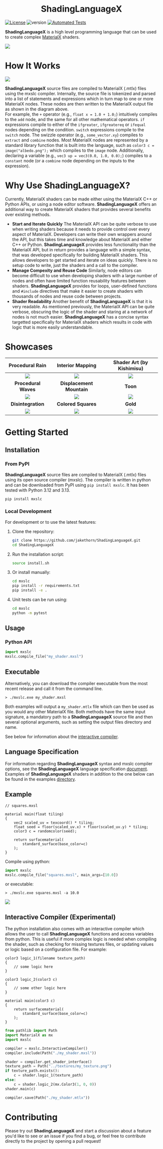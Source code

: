 
<h1 align="center">ShadingLanguageX</h1>

[![License](https://img.shields.io/badge/License-Apache%202.0-blue.svg)](https://github.com/jakethorn/ShadingLanguageX/blob/main/LICENSE)
![version](https://img.shields.io/badge/version-0.5.3_beta-blue)
[![Automated Tests](https://github.com/jakethorn/ShadingLanguageX/actions/workflows/automated-tests.yml/badge.svg)](https://github.com/jakethorn/ShadingLanguageX/actions/workflows/automated-tests.yml)

__ShadingLanguageX__ is a high level programming language that can be used to create complex [MaterialX](https://materialx.org/) shaders.  
  
![](examples/screenshots/readme_example.png)


# How It Works
![](examples/screenshots/howitworks.jpg)  

__ShadingLanguageX__ source files are compiled to MaterialX (.mtlx) files using the mxslc compiler. Internally, the source file is tokenized and parsed into a list of statements and expressions which in turn map to one or more MaterialX nodes. These nodes are then written to the MaterialX output file as shown in the diagram above.  
For example, the `+` operator (e.g., `float x = 1.0 + 1.0;`) intuitively compiles to the `add` node, and the same for all other mathematical operators. `if` expressions compile to either of the `ifgreater`, `ifgreatereq` or `ifequal` nodes depending on the condition. `switch` expressions compile to the `switch` node. The swizzle operator (e.g., `some_vector.xy`) compiles to `extract` and `combine` nodes. Most MaterialX nodes are represented by a standard library function that is built into the language, such as `color3 c = image("albedo.png");` which compiles to the `image` node. Additionally, declaring a variable (e.g., `vec3 up = vec3(0.0, 1.0, 0.0);`) compiles to a `constant` node (or a `combine` node depending on the inputs to the expression).  


# Why Use ShadingLanguageX?

Currently, MaterialX shaders can be made either using the MaterialX C++ or Python APIs, or using a node editor software. __ShadingLanguageX__ offers an additional way to create MaterialX shaders that provides several benefits over existing methods.
* __Start and Iterate Quickly__ The MaterialX API can be quite verbose to use when writing shaders because it needs to provide control over every aspect of MaterialX. Developers can write their own wrappers around the API, but this takes time and knowledge about MaterialX and either C++ or Python. __ShadingLanguageX__ provides less functionality than the MaterialX API, but in return provides a language with a simple syntax, that was developed specifically for building MaterialX shaders. This allows developers to get started and iterate on ideas quickly. There is no setup code to write, just the shaders and a call to the compiler.
* __Manage Compexity and Reuse Code__ Similarly, node editors can become difficult to use when developing shaders with a large number of nodes and often have limited function reusability features between shaders. __ShadingLanguageX__ provides for loops, user-defined functions and `#include` directives that make it easier to create shaders with thousands of nodes and reuse code between projects.
* __Shader Readability__ Another benefit of __ShadingLanguageX__ is that it is very readable. As mentioned previously, the MaterialX API can be quite verbose, obscuring the logic of the shader and staring at a network of nodes is not much easier.  __ShadingLanguageX__ has a concise syntax targetted specifically for MaterialX shaders which results in code with logic that is more easily understandable.


# Showcases
|               Procedural Rain               |               Interior Mapping                |        Shader Art (by Kishimisu)        |
|:-------------------------------------------:|:---------------------------------------------:|:---------------------------------------:|
|     ![](examples/screenshots/rain.png)      | ![](examples/screenshots/interiormapping.png) | ![](examples/screenshots/shaderart.png) |
|            __Procedural Waves__             |           __Displacement Mountain__           |                __Toon__                 |
|     ![](examples/screenshots/waves.png)     |    ![](examples/screenshots/mountain.png)     |   ![](examples/screenshots/toon.png)    |
|             __Disintegration__              |              __Colored Squares__              |                __Gold__                 |
| ![](examples/screenshots/disintergrate.png) |     ![](examples/screenshots/squares.png)     |   ![](examples/screenshots/gold.png)    |


# Getting Started

## Installation

### From PyPI
__ShadingLanguageX__ source files are compiled to MaterialX (.mtlx) files using its open source compiler (mxslc). The compiler is written in python and can be downloaded from PyPI using `pip install mxslc`. It has been tested with Python 3.12 and 3.13.

```bash
pip install mxslc
```

### Local Development

For development or to use the latest features:

1. Clone the repository:
   ```bash
   git clone https://github.com/jakethorn/ShadingLanguageX.git
   cd ShadingLanguageX
   ```

2. Run the installation script:
   
   ```bash
   source install.sh
   ```

3. Or install manually:
   ```bash
   cd mxslc
   pip install -r requirements.txt
   pip install -e .
   ```

4. Unit tests can be run using:
   ```bash
   cd mxslc
   python -m pytest
   ```

## Usage

### Python API

```python
import mxslc
mxslc.compile_file("my_shader.mxsl")
```

## Executable
Alternatively, you can download the compiler executable from the most recent release and call it from the command line.
```
> ./mxslc.exe my_shader.mxsl
```
Both examples will output a `my_shader.mtlx` file which can then be used as you would any other MaterialX file. Both methods have the same input signature, a mandatory path to a __ShadingLanguageX__ source file and then several optional arguments, such as setting the output files directory and name.

See below for information about the [interactive compiler](https://github.com/jakethorn/ShadingLanguageX/tree/main#interactive-compiler-experimental).

## Language Specification
For information regarding __ShadingLanguageX__ syntax and mxslc compiler options, see the __ShadingLanguageX__ language specification [document](https://github.com/jakethorn/ShadingLanguageX/blob/main/docs/LanguageSpecification.md). Examples of __ShadingLanguageX__ shaders in addition to the one below can be found in the examples [directory](https://github.com/jakethorn/ShadingLanguageX/tree/main/examples).

## Example
```
// squares.mxsl

material main(float tiling)
{
    vec2 scaled_uv = texcoord() * tiling;
    float seed = floor(scaled_uv.x) + floor(scaled_uv.y) * tiling;
    color3 c = randomcolor(seed);
    
    return surfacematerial(
        standard_surface(base_color=c)
    );
}
```
Compile using python:
```python
import mxslc
mxslc.compile_file("squares.mxsl", main_args=[10.0])
```
or executable:
```
> ./mxslc.exe squares.mxsl -a 10.0
```
![](https://github.com/jakethorn/ShadingLanguageX/blob/main/examples/screenshots/squares.png)

## Interactive Compiler (Experimental)
The python installation also comes with an interactive compiler which allows the user to call __ShadingLanguageX__ functions and access variables from python. This is useful if more complex logic is needed when compiling the shader, such as checking for missing textures files, or updating values or logic based on a configuration file.
For example:
```
color3 logic_1(filename texture_path)
{
    // some logic here
}

color3 logic_2(color3 c)
{
    // some other logic here
}

material main(color3 c)
{
    return surfacematerial(
        standard_surface(base_color=c)
    );
}
```
```python
from pathlib import Path
import MaterialX as mx
import mxslc

compiler = mxslc.InteractiveCompiler()
compiler.include(Path("./my_shader.mxsl"))

shader = compiler.get_shader_interface()
texture_path = Path("../textures/my_texture.png")
if texture_path.exists():
    c = shader.logic_1(texture_path)
else:
    c = shader.logic_2(mx.Color3(1, 0, 0))
shader.main(c)

compiler.save(Path("./my_shader.mtlx"))
```


# Contributing
Please try out __ShadingLanguageX__ and start a discussion about a feature you'd like to see or an issue if you find a bug, or feel free to contribute directly to the project by opening a pull request!
